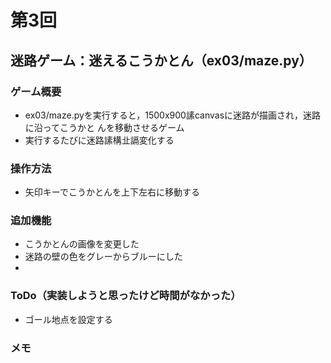 # 第3回
## 迷路ゲーム：迷えるこうかとん（ex03/maze.py）
### ゲーム概要
- ex03/maze.pyを実行すると，1500x900䛾canvasに迷路が描画され，迷路に沿ってこうかと
んを移動させるゲーム
- 実行するたびに迷路䛾構㐀䛿変化する
### 操作方法
- 矢印キーでこうかとんを上下左右に移動する
### 追加機能
- こうかとんの画像を変更した
- 迷路の壁の色をグレーからブルーにした
- 
### ToDo（実装しようと思ったけど時間がなかった）
- ゴール地点を設定する
### メモ